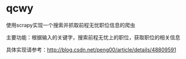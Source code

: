 # qcwy
使用scrapy实现一个搜索并抓取前程无忧职位信息的爬虫

主要功能：根据输入的关键字，搜索前程无忧上的职位，获取职位的相关信息

具体实现请参考：http://blog.csdn.net/peng00/article/details/48809591
